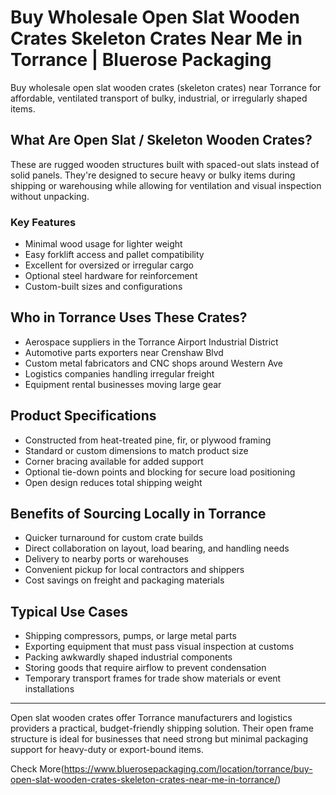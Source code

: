 # Buy Wholesale Open Slat Wooden Crates Skeleton Crates Near Me in Torrance | Bluerose Packaging

Buy wholesale open slat wooden crates (skeleton crates) near Torrance for affordable, ventilated transport of bulky, industrial, or irregularly shaped items.

## What Are Open Slat / Skeleton Wooden Crates?

These are rugged wooden structures built with spaced-out slats instead of solid panels. They're designed to secure heavy or bulky items during shipping or warehousing while allowing for ventilation and visual inspection without unpacking.

### Key Features

- Minimal wood usage for lighter weight  
- Easy forklift access and pallet compatibility  
- Excellent for oversized or irregular cargo  
- Optional steel hardware for reinforcement  
- Custom-built sizes and configurations  

## Who in Torrance Uses These Crates?

- Aerospace suppliers in the Torrance Airport Industrial District  
- Automotive parts exporters near Crenshaw Blvd  
- Custom metal fabricators and CNC shops around Western Ave  
- Logistics companies handling irregular freight  
- Equipment rental businesses moving large gear  

## Product Specifications

- Constructed from heat-treated pine, fir, or plywood framing  
- Standard or custom dimensions to match product size  
- Corner bracing available for added support  
- Optional tie-down points and blocking for secure load positioning  
- Open design reduces total shipping weight  

## Benefits of Sourcing Locally in Torrance

- Quicker turnaround for custom crate builds  
- Direct collaboration on layout, load bearing, and handling needs  
- Delivery to nearby ports or warehouses  
- Convenient pickup for local contractors and shippers  
- Cost savings on freight and packaging materials  

## Typical Use Cases

- Shipping compressors, pumps, or large metal parts  
- Exporting equipment that must pass visual inspection at customs  
- Packing awkwardly shaped industrial components  
- Storing goods that require airflow to prevent condensation  
- Temporary transport frames for trade show materials or event installations  

---

Open slat wooden crates offer Torrance manufacturers and logistics providers a practical, budget-friendly shipping solution. Their open frame structure is ideal for businesses that need strong but minimal packaging support for heavy-duty or export-bound items.

Check More(https://www.bluerosepackaging.com/location/torrance/buy-open-slat-wooden-crates-skeleton-crates-near-me-in-torrance/)
